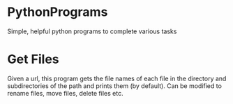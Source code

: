 # PythonPrograms
Simple, helpful python programs to complete various tasks

# Get Files
Given a url, this program gets the file names of each file in the directory and subdirectories of the path and prints them (by default).
Can be modified to rename files, move files, delete files etc.
